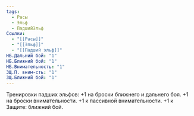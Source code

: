 ```yaml
---
tags:
  - Расы
  - Эльф
  - ПадшийЭльф
Ссылки:
  - "[[Расы]]"
  - "[[Эльф]]"
  - "[[Падший эльф]]"
НБ.Дальний бой: "1"
НБ.Ближний бой: "1"
НБ.Внимательность: "1"
ЗЩ.П. вним-сть: "1"
ЗЩ.Ближний бой: "1"
---
```

Тренировки падших эльфов:
+1 на броски ближнего и дальнего боя. 
+1 на броски внимательности.
+1 к пассивной внимательности.
+1 к Защите: ближний бой. 










